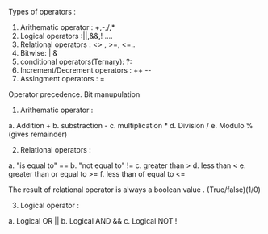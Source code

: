 Types of operators : 

1. Arithematic operator : +,-,/,*
2. Logical operators :||,&&,! ....
3. Relational operators : <> , >=, <=..
4. Bitwise: | &
5. conditional operators(Ternary):    ?:
6. Increment/Decrement operators : ++ --
7. Assingment operators : =

Operator precedence.
Bit manupulation

1. Arithematic operator : 

a. Addition +
b. substraction -
c. multiplication *
d. Division /
e. Modulo %(gives remainder)


2. Relational operators :

a. "is equal to" ==
b. "not equal to" !=
c. greater than >
d. less than <
e. greater than or equal to >=
f. less than of equal to <=

The result of relational operator is always a boolean value . (True/false)(1/0)


3. Logical operator : 

 a. Logical OR      ||
 b. Logical AND     &&
 c. Logical NOT     !
